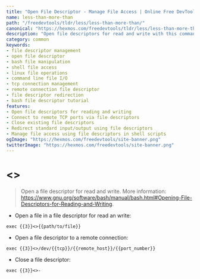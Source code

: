 ```yaml
---
title: "Open File Descriptor - Manage File Access | Online Free DevTools by Hexmos"
name: less-than-more-than
path: "/freedevtools/tldr/less/less-than-more-than/"
canonical: "https://hexmos.com/freedevtools/tldr/less/less-than-more-than/"
description: "Open file descriptors for read and write with this command. Manage file access and network connections directly from the command line. Free online tool, no registration required."
category: common
keywords:
- file descriptor management
- open file descriptor
- bash file manipulation
- shell file access
- linux file operations
- command line file I/O
- tcp connection management
- remote connection file descriptor
- file descriptor redirection
- bash file descriptor tutorial
features:
- Open file descriptors for reading and writing
- Connect to remote TCP ports via file descriptors
- Close existing file descriptors
- Redirect standard input/output using file descriptors
- Manage file access using file descriptors in shell scripts
ogImage: "https://hexmos.com/freedevtools/site-banner.png"
twitterImage: "https://hexmos.com/freedevtools/site-banner.png"
---
```


# <>

> Open a file descriptor for read and write.
> More information: <https://www.gnu.org/software/bash/manual/bash.html#Opening-File-Descriptors-for-Reading-and-Writing>.

- Open a file in a file descriptor for read an write:

`exec {{3}}<>{{path/to/file}}`

- Open a file descriptor to a remote connection:

`exec {{3}}<>/dev/{{tcp}}/{{remote_host}}/{{port_number}}`

- Close a file descriptor:

`exec {{3}}<>-`
